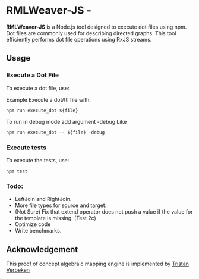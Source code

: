 # RMLWeaver-JS -

**RMLWeaver-JS** is a Node.js tool designed to execute dot files using npm. Dot files are commonly used for describing directed graphs. This tool efficiently performs dot file operations using RxJS streams.

## Usage


### Execute a Dot File

To execute a dot file, use:

Example
Execute a dot/ttl file with:

```
npm run execute_dot ${file}
```

To run in debug mode add argument -debug
Like
```
npm run execute_dot -- ${file} -debug
```

### Execute tests

To execute the tests, use:

```
npm test
```

### Todo:
- LeftJoin and RightJoin.
- More file types for source and target.
- (Not Sure) Fix that extend operator does not push a value if the value for the template is missing. (Test 2c)
- Optimize code
- Write benchmarks.

## Acknowledgement
This proof of concept algebraic mapping engine is implemented by [Tristan Verbeken](https://github.com/TR1VER)

